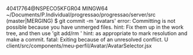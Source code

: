 40417764@NSPECO5KFGR04 MINGW64 ~/Documents/P.Individual/progressao/progressao/server/src (master|MERGING)
$ git commit -m 'avatars'
error: Committing is not possible because you have unmerged files.
hint: Fix them up in the work tree, and then use 'git add/rm <file>'
hint: as appropriate to mark resolution and make a commit.
fatal: Exiting because of an unresolved conflict.
U       client/src/components/meu-perfil/Avatar/AvatarSelector.jsx
